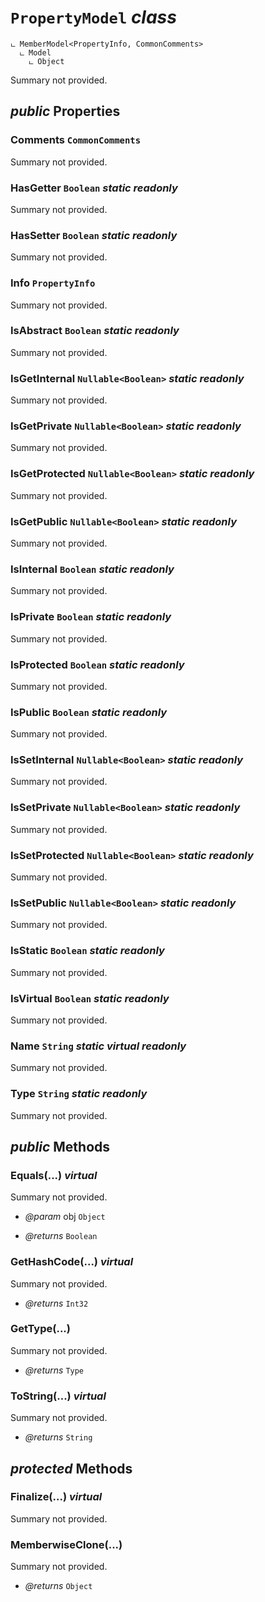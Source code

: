 # <code><span title="undefined">PropertyModel</span></code> *class*

```
ட MemberModel<PropertyInfo, CommonComments>
  ட Model
    ட Object
```

Summary not provided.

## *public* Properties

### Comments <code><span title="undefined">CommonComments</span></code>

Summary not provided.

### HasGetter <code><span title="undefined">Boolean</span></code> *static* *readonly*

Summary not provided.

### HasSetter <code><span title="undefined">Boolean</span></code> *static* *readonly*

Summary not provided.

### Info <code><span title="undefined">PropertyInfo</span></code>

Summary not provided.

### IsAbstract <code><span title="undefined">Boolean</span></code> *static* *readonly*

Summary not provided.

### IsGetInternal <code><span title="undefined">Nullable</span><<span title="undefined">Boolean</span>></code> *static* *readonly*

Summary not provided.

### IsGetPrivate <code><span title="undefined">Nullable</span><<span title="undefined">Boolean</span>></code> *static* *readonly*

Summary not provided.

### IsGetProtected <code><span title="undefined">Nullable</span><<span title="undefined">Boolean</span>></code> *static* *readonly*

Summary not provided.

### IsGetPublic <code><span title="undefined">Nullable</span><<span title="undefined">Boolean</span>></code> *static* *readonly*

Summary not provided.

### IsInternal <code><span title="undefined">Boolean</span></code> *static* *readonly*

Summary not provided.

### IsPrivate <code><span title="undefined">Boolean</span></code> *static* *readonly*

Summary not provided.

### IsProtected <code><span title="undefined">Boolean</span></code> *static* *readonly*

Summary not provided.

### IsPublic <code><span title="undefined">Boolean</span></code> *static* *readonly*

Summary not provided.

### IsSetInternal <code><span title="undefined">Nullable</span><<span title="undefined">Boolean</span>></code> *static* *readonly*

Summary not provided.

### IsSetPrivate <code><span title="undefined">Nullable</span><<span title="undefined">Boolean</span>></code> *static* *readonly*

Summary not provided.

### IsSetProtected <code><span title="undefined">Nullable</span><<span title="undefined">Boolean</span>></code> *static* *readonly*

Summary not provided.

### IsSetPublic <code><span title="undefined">Nullable</span><<span title="undefined">Boolean</span>></code> *static* *readonly*

Summary not provided.

### IsStatic <code><span title="undefined">Boolean</span></code> *static* *readonly*

Summary not provided.

### IsVirtual <code><span title="undefined">Boolean</span></code> *static* *readonly*

Summary not provided.

### Name <code><span title="undefined">String</span></code> *static* *virtual* *readonly*

Summary not provided.

### Type <code><span title="undefined">String</span></code> *static* *readonly*

Summary not provided.



## *public* Methods

### Equals(...) *virtual*

Summary not provided.

- *@param* obj <code><span title="undefined">Object</span></code>

- *@returns* <code><span title="undefined">Boolean</span></code>

### GetHashCode(...) *virtual*

Summary not provided.

- *@returns* <code><span title="undefined">Int32</span></code>

### GetType(...)

Summary not provided.

- *@returns* <code><span title="undefined">Type</span></code>

### ToString(...) *virtual*

Summary not provided.

- *@returns* <code><span title="undefined">String</span></code>

## *protected* Methods

### Finalize(...) *virtual*

Summary not provided.



### MemberwiseClone(...)

Summary not provided.

- *@returns* <code><span title="undefined">Object</span></code>